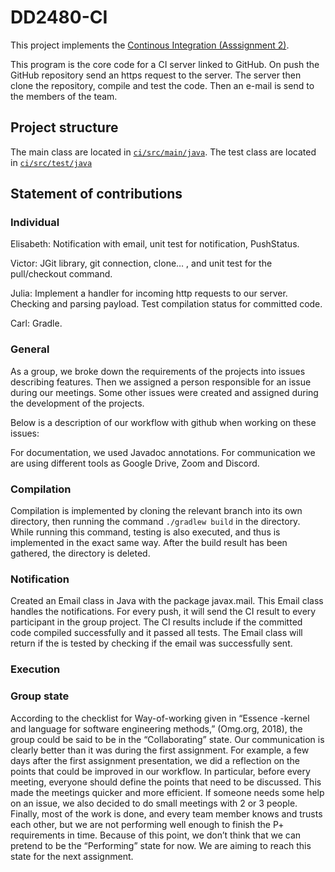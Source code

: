 # DD2480-CI

This project implements the [Continous Integration (Asssignment 2)](https://kth.instructure.com/courses/31884/assignments/185708).

This program is the core code for a CI server linked to GitHub. On push the GitHub repository send an https request to the server. The server then clone the repository, compile and test the code. Then an e-mail is send to the members of the team.

## Project structure
The main class are located in [`ci/src/main/java`](ci/src/main/ja).
The test class are located in [`ci/src/test/java`](ci/src/test/ja)

## Statement of contributions

### Individual
Elisabeth: Notification with email, unit test for notification, PushStatus.

Victor: JGit library, git connection, clone… , and unit test for the pull/checkout command.

Julia: Implement a handler for incoming http requests to our server. Checking and parsing payload. Test compilation status for committed code.

Carl: Gradle.

### General
As a group, we broke down the requirements of the projects into issues describing features. Then we assigned a person responsible for an issue during our meetings. Some other issues were created and assigned during the development of the projects.

Below is a description of our workflow with github when working on these issues:

For documentation, we used Javadoc annotations. For communication we are using different tools as Google Drive, Zoom and Discord.

### Compilation
Compilation is implemented by cloning the relevant branch into its own directory, then running the command `./gradlew build` in the directory. While running this command, testing is also executed, and thus is implemented in the exact same way. After the build result has been gathered, the directory is deleted.

### Notification
Created an Email class in Java with the package javax.mail. This Email class handles the notifications. For every push, it will send the CI result to every participant in the group project. The CI results include if the committed code compiled successfully and it passed all tests. The Email class will return if the is tested by checking if the email was successfully sent.

### Execution


### Group state
According to the checklist for Way-of-working given in “Essence -kernel and language for software engineering methods,” (Omg.org, 2018), the group could be said to be in the “Collaborating” state. Our communication is clearly better than it was during the first assignment. For example, a few days after the first assignment presentation, we did a reflection on the points that could be improved in our workflow. In particular, before every meeting, everyone should define the points that need to be discussed. This made the meetings quicker and more efficient.  If someone needs some help on an issue, we also decided to do small meetings with 2 or 3 people. Finally, most of the work is done, and every team member knows and trusts each other, but we are not performing well enough to finish the P+ requirements in time. Because of this point,  we don’t think that we can pretend to be the “Performing” state for now. We are aiming to reach this state for the next assignment.
